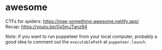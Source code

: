# awesome



CTFs for spiders: ​​https://mae-something-awesome.netlify.app/  
Recap: https://youtu.be/Gs5mJTanz84 

Note: if you want to run puppeteer from your local computer, probably a good idea to comment out the `executablePath` at `puppeteer.launch`.
